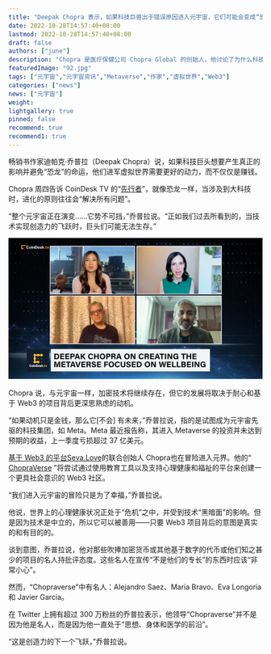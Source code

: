 ```yaml
---
title: "Deepak Chopra 表示，如果科技巨兽出于错误原因进入元宇宙，它们可能会变成“恐龙”"
date: 2022-10-28T14:57:40+08:00
lastmod: 2022-10-28T14:57:40+08:00
draft: false
authors: ["june"]
description: "Chopra 是医疗保健公司 Chopra Global 的创始人，他讨论了为什么科技界的知名人士如果怀着错误的意图跳入虚拟世界，为什么会屈服于短暂的成功。"
featuredImage: "92.jpg"
tags: ["元宇宙","元宇宙资讯","Metaverse","作家","虚拟世界","Web3"]
categories: ["news"]
news: ["元宇宙"]
weight: 
lightgallery: true
pinned: false
recommend: true
recommend1: true
---
```




畅销书作家迪帕克·乔普拉（Deepak Chopra）说，如果科技巨头想要产生真正的影响并避免“恐龙”的命运，他们进军虚拟世界需要更好的动力，而不仅仅是赚钱。

Chopra 周四告诉 CoinDesk TV 的“[先行者](https://www.coindesk.com/video/deepak-chopra-on-metas-metaverse-the-giants-may-not-survive/)”，就像恐龙一样，当涉及到大科技时，进化的原则往往会“解决所有问题”。

“整个元宇宙正在演变……它势不可挡，”乔普拉说。“正如我们过去所看到的，当技术实现创造力的飞跃时，巨头们可能无法生存。”

![元宇宙](91.png)



Chopra 说，与元宇宙一样，加密技术将继续存在，但它的发展将取决于耐心和基于 Web3 的项目背后更深思熟虑的动机。

“如果动机只是金钱，那么它[不会] 有未来，”乔普拉说，指的是试图成为元宇宙先驱的科技集团，如 Meta。Meta 最近报告称，其进入 Metaverse 的投资并未达到预期的收益，上一季度亏损超过 37 亿美元。

[基于 Web3 的平台Seva.Love](http://seva.love/)的联合创始人 Chopra也在冒险进入元界。他的“ [ChopraVerse](https://www.prnewswire.com/es/comunicados-de-prensa/deepak-chopra--sevalove-announce-chopraverse-house-of-enlightenment-the-metaverse-for-wellbeing-in-collaboration-with-utopia-301633196.html) ”将尝试通过使用教育工具以及支持心理健康和福祉的平台来创建一个更具社会意识的 Web3 社区。

“我们进入元宇宙的冒险只是为了幸福，”乔普拉说。

他说，世界上的心理健康状况正处于“危机”之中，并受到技术“黑暗面”的影响。但是因为技术是中立的，所以它可以被善用——只要 Web3 项目背后的意图是真实的和有目的的。

谈到意图，乔普拉说，他对那些吹捧加密货币或其他基于数字的代币或他们知之甚少的项目的名人持批评态度。这些名人在宣传“不是他们的专长”的东西时应该“非常小心”。

然而，“Chopraverse”中有名人：Alejandro Saez、Maria Bravo、Eva Longoria 和 Javier Garcia。

在 Twitter 上拥有超过 300 万粉丝的乔普拉表示，他领导“Chopraverse”并不是因为他是名人，而是因为他一直处于“思想、身体和医学的前沿”。

“这是创造力的下一个飞跃，”乔普拉说。